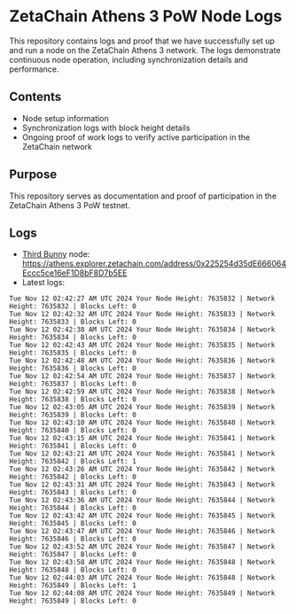 # ZetaChain Athens 3 PoW Node Logs
This repository contains logs and proof that we have successfully set up and run a node on the ZetaChain Athens 3 network. The logs demonstrate continuous node operation, including synchronization details and performance.

## Contents
- Node setup information
- Synchronization logs with block height details
- Ongoing proof of work logs to verify active participation in the ZetaChain network

## Purpose
This repository serves as documentation and proof of participation in the ZetaChain Athens 3 PoW testnet.

## Logs

- [Third Bunny](https://thirdbunny.xyz/) node: https://athens.explorer.zetachain.com/address/0x225254d35dE666064Eccc5ce16eF1D8bF8D7b5EE
- Latest logs:
```
Tue Nov 12 02:42:27 AM UTC 2024 Your Node Height: 7635832 | Network Height: 7635832 | Blocks Left: 0
Tue Nov 12 02:42:32 AM UTC 2024 Your Node Height: 7635833 | Network Height: 7635833 | Blocks Left: 0
Tue Nov 12 02:42:38 AM UTC 2024 Your Node Height: 7635834 | Network Height: 7635834 | Blocks Left: 0
Tue Nov 12 02:42:43 AM UTC 2024 Your Node Height: 7635835 | Network Height: 7635835 | Blocks Left: 0
Tue Nov 12 02:42:48 AM UTC 2024 Your Node Height: 7635836 | Network Height: 7635836 | Blocks Left: 0
Tue Nov 12 02:42:54 AM UTC 2024 Your Node Height: 7635837 | Network Height: 7635837 | Blocks Left: 0
Tue Nov 12 02:42:59 AM UTC 2024 Your Node Height: 7635838 | Network Height: 7635838 | Blocks Left: 0
Tue Nov 12 02:43:05 AM UTC 2024 Your Node Height: 7635839 | Network Height: 7635839 | Blocks Left: 0
Tue Nov 12 02:43:10 AM UTC 2024 Your Node Height: 7635840 | Network Height: 7635840 | Blocks Left: 0
Tue Nov 12 02:43:15 AM UTC 2024 Your Node Height: 7635841 | Network Height: 7635841 | Blocks Left: 0
Tue Nov 12 02:43:21 AM UTC 2024 Your Node Height: 7635841 | Network Height: 7635842 | Blocks Left: 1
Tue Nov 12 02:43:26 AM UTC 2024 Your Node Height: 7635842 | Network Height: 7635842 | Blocks Left: 0
Tue Nov 12 02:43:31 AM UTC 2024 Your Node Height: 7635843 | Network Height: 7635843 | Blocks Left: 0
Tue Nov 12 02:43:36 AM UTC 2024 Your Node Height: 7635844 | Network Height: 7635844 | Blocks Left: 0
Tue Nov 12 02:43:42 AM UTC 2024 Your Node Height: 7635845 | Network Height: 7635845 | Blocks Left: 0
Tue Nov 12 02:43:47 AM UTC 2024 Your Node Height: 7635846 | Network Height: 7635846 | Blocks Left: 0
Tue Nov 12 02:43:52 AM UTC 2024 Your Node Height: 7635847 | Network Height: 7635847 | Blocks Left: 0
Tue Nov 12 02:43:58 AM UTC 2024 Your Node Height: 7635848 | Network Height: 7635848 | Blocks Left: 0
Tue Nov 12 02:44:03 AM UTC 2024 Your Node Height: 7635848 | Network Height: 7635849 | Blocks Left: 1
Tue Nov 12 02:44:08 AM UTC 2024 Your Node Height: 7635849 | Network Height: 7635849 | Blocks Left: 0
```
